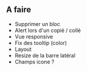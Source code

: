 ## A faire

- Supprimer un bloc
- Alert lors d'un copié / collé
- Vue responsive
- Fix des tooltip (color)
- Layout <Flex>
- Resize de la barre latéral
- Champs icone ?

